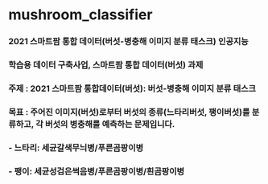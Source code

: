 # mushroom_classifier
### 2021 스마트팜 통합 데이터(버섯-병충해 이미지 분류 태스크) 인공지능
### 학습용 데이터 구축사업, 스마트팜 통합 데이터(버섯) 과제

### 주제 : 2021 스마트팜 통합데이터(버섯): 버섯-병충해 이미지 분류 태스크
### 목표 : 주어진 이미지(버섯)로부터 버섯의 종류(느타리버섯, 팽이버섯)를 분류하고, 각 버섯의 병충해를 예측하는 문제입니다.
### - 느타리: 세균갈색무늬병/푸른곰팡이병

### - 팽이: 세균성검은썩음병/푸른곰팡이병/흰곰팡이병
